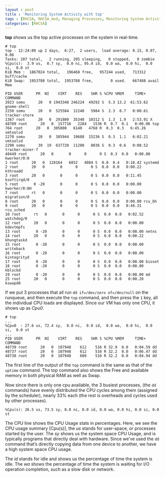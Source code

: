```yaml
---
layout : post
title : 'Monitoring System Activity with top'
tags : [RHCSA, RHCSA_mod, Managing Processes, Monitoring System Activity with top]
categories: [RHCSA]
---
```



**top** shows us the top active processes on the system in real-time.

``` console
# top
top - 12:24:09 up 2 days,  6:27,  2 users,  load average: 0.15, 0.07, 0.06
Tasks: 207 total,   2 running, 205 sleeping,   0 stopped,   0 zombie
%Cpu(s):  3.9 us,  0.7 sy,  0.0 ni, 95.4 id,  0.0 wa,  0.0 hi,  0.0 si,  0.0 st
KiB Mem :  1867024 total,   196468 free,   957244 used,   713312 buff/cache
KiB Swap:  1953788 total,  1953788 free,        0 used.   667488 avail Mem

PID USER      PR  NI    VIRT    RES    SHR S %CPU %MEM     TIME+ COMMAND
2023 somu      20   0 1943348 246224  49292 S  5.3 13.2  61:53.62 gnome-shell
2250 somu      20   0  525584  12240   5984 S  2.3  0.7   0:00.61 tracker-store
1367 root      20   0  291800  35340  10312 S  1.3  1.9   2:53.91 X
48709 root      20   0  157716   2284   1536 R  0.7  0.1   0:00.06 top
764 root      20   0  305080   6140   4768 R  0.3  0.3   6:45.26 vmtoolsd
2270 somu      20   0  385944  19688  15236 S  0.3  1.1   6:02.21 vmtoolsd
2290 somu      39  19  637720  11280   8036 S  0.3  0.6   0:00.52 tracker-miner-f
48449 root      20   0       0      0      0 S  0.3  0.0   0:00.80 kworker/0:0
1 root      20   0  128164   6852   4084 S  0.0  0.4   0:18.42 systemd
2 root      20   0       0      0      0 S  0.0  0.0   0:00.22 kthreadd
3 root      20   0       0      0      0 S  0.0  0.0   0:11.45 ksoftirqd/0
5 root       0 -20       0      0      0 S  0.0  0.0   0:00.00 kworker/0:0H
7 root      rt   0       0      0      0 S  0.0  0.0   0:00.00 migration/0
8 root      20   0       0      0      0 S  0.0  0.0   0:00.00 rcu_bh
9 root      20   0       0      0      0 S  0.0  0.0   0:48.31 rcu_sched
10 root      rt   0       0      0      0 S  0.0  0.0   0:02.52 watchdog/0
12 root      20   0       0      0      0 S  0.0  0.0   0:00.00 kdevtmpfs
13 root       0 -20       0      0      0 S  0.0  0.0   0:00.00 netns
14 root      20   0       0      0      0 S  0.0  0.0   0:00.22 khungtaskd
15 root       0 -20       0      0      0 S  0.0  0.0   0:00.00 writeback
16 root       0 -20       0      0      0 S  0.0  0.0   0:00.00 kintegrityd
17 root       0 -20       0      0      0 S  0.0  0.0   0:00.00 bioset
18 root       0 -20       0      0      0 S  0.0  0.0   0:00.00 kblockd
19 root       0 -20       0      0      0 S  0.0  0.0   0:00.00 md
25 root      20   0       0      0      0 S  0.0  0.0   0:00.20 kswapd0
```

If we put 3 processes that all run `dd if=/dev/zero of=/dev/null` on the
runqueue, and then execute the `top` command, and then press the `1`
key, all the individual CPU loads are displayed. Since our VM has only
one CPU, it shows up as *Cpu0*.

``` console
# top
...
%Cpu0  : 27.6 us, 72.4 sy,  0.0 ni,  0.0 id,  0.0 wa,  0.0 hi,  0.0 si,  0.0 st
...
PID USER      PR  NI    VIRT    RES    SHR S %CPU %MEM     TIME+ COMMAND
48739 root      20   0  107948    612    516 R 32.9  0.0   0:04.59 dd
48737 root      20   0  107948    612    516 R 32.2  0.0   0:06.47 dd
48738 root      20   0  107948    608    516 R 32.2  0.0   0:04.94 dd
```

The first line of the output of the `top` command is the same as that of
the `uptime` command. The top command also shows the Free and available
memory in both physical RAM as well as Swap.

Now since there is only one cpu available, the 3 busiest processes, (the
`dd` commands) have evenly distributed the CPU cycles among them
(assigned by the scheduler), nearly 33% each (the rest is overheads and
cycles used by other processes).

`%Cpu(s): 26.5 us, 73.5 sy, 0.0 ni, 0.0 id, 0.0 wa, 0.0 hi, 0.0 si, 0.0
st`

The CPU line shows the CPU Usage stats in percentages. Here, we see the
CPU usage summary \[Cpu(s)\], the *us* stands for user-space, or
processes started by the user. The *sy* shows us the system space CPU
Usage, and is typically programs that directly deal with hardware. Since
we’ve used the `dd` command that’s directly copying data from one device
to another, we have a high system space CPU usage.

The *id* stands for idle and shows us the percentage of time the system
is idle. The *wa* shows the percentage of time the system is waiting for
I/O operation completion, such as a slow disk or network.
